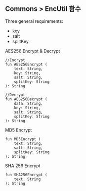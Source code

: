 ## Commons > EncUtil 함수

Three general requirements:
- key
- salt
- splitKey

AES256 Encrypt & Decrypt
```
//Encrypt
fun AES256Encrypt (
    text: String,
    key: String,
    salt: String,
    splitKey: String
): String

//Decrypt
fun AES256Decrypt (
    data: String, 
    key: String, 
    salt: String, 
    splitKey: String
): String
```

MD5 Encrypt
```
fun MD5Encrypt (
    text: String, 
    salt: String, 
    splitKey: String
): String
```

SHA 256 Encrypt
```
fun SHA256Encrypt (
    text: String
): String
```